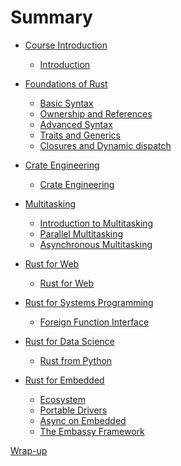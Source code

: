 # Summary

- [Course Introduction]()
	- [Introduction](introduction.md)

- [Foundations of Rust]()
	- [Basic Syntax](basic-syntax.md)
	- [Ownership and References](ownership-and-references.md)
	- [Advanced Syntax](advanced-syntax.md)
	- [Traits and Generics](traits-and-generics.md)
	- [Closures and Dynamic dispatch](closures-and-dynamic-dispatch.md)

- [Crate Engineering]()
	- [Crate Engineering](crate-engineering.md)

- [Multitasking]()
	- [Introduction to Multitasking](introduction-to-multitasking.md)
	- [Parallel Multitasking](parallel-multitasking.md)
	- [Asynchronous Multitasking](asynchronous-multitasking.md)

- [Rust for Web]()
	- [Rust for Web](rust-for-web.md)

- [Rust for Systems Programming]()
	- [Foreign Function Interface](foreign-function-interface.md)

- [Rust for Data Science]()
	- [Rust from Python](rust-from-python.md)

- [Rust for Embedded]()
	- [Ecosystem](embedded-ecosystem.md)
	- [Portable Drivers](portable-drivers.md)
	- [Async on Embedded](async-on-embedded.md)
	- [The Embassy Framework](embassy-framework.md)

[Wrap-up](./wrap-up.md)
